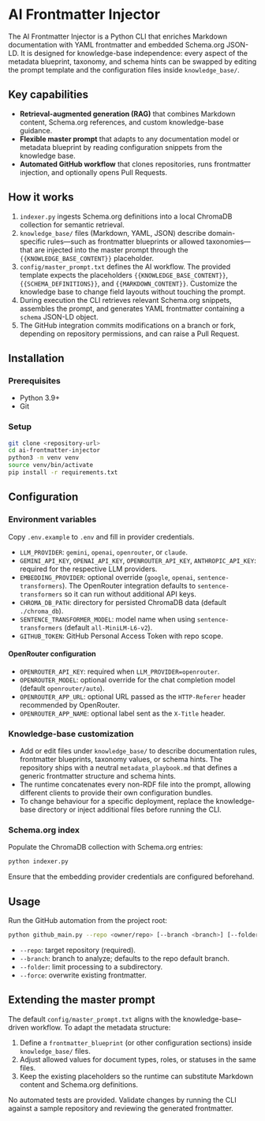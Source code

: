 # AI Frontmatter Injector

The AI Frontmatter Injector is a Python CLI that enriches Markdown documentation with YAML frontmatter and embedded Schema.org JSON-LD. It is designed for knowledge-base independence: every aspect of the metadata blueprint, taxonomy, and schema hints can be swapped by editing the prompt template and the configuration files inside `knowledge_base/`.

## Key capabilities
- **Retrieval-augmented generation (RAG)** that combines Markdown content, Schema.org references, and custom knowledge-base guidance.
- **Flexible master prompt** that adapts to any documentation model or metadata blueprint by reading configuration snippets from the knowledge base.
- **Automated GitHub workflow** that clones repositories, runs frontmatter injection, and optionally opens Pull Requests.

## How it works
1. `indexer.py` ingests Schema.org definitions into a local ChromaDB collection for semantic retrieval.
2. `knowledge_base/` files (Markdown, YAML, JSON) describe domain-specific rules—such as frontmatter blueprints or allowed taxonomies—that are injected into the master prompt through the `{{KNOWLEDGE_BASE_CONTENT}}` placeholder.
3. `config/master_prompt.txt` defines the AI workflow. The provided template expects the placeholders `{{KNOWLEDGE_BASE_CONTENT}}`, `{{SCHEMA_DEFINITIONS}}`, and `{{MARKDOWN_CONTENT}}`. Customize the knowledge base to change field layouts without touching the prompt.
4. During execution the CLI retrieves relevant Schema.org snippets, assembles the prompt, and generates YAML frontmatter containing a `schema` JSON-LD object.
5. The GitHub integration commits modifications on a branch or fork, depending on repository permissions, and can raise a Pull Request.

## Installation
### Prerequisites
- Python 3.9+
- Git

### Setup
```bash
git clone <repository-url>
cd ai-frontmatter-injector
python3 -m venv venv
source venv/bin/activate
pip install -r requirements.txt
```

## Configuration
### Environment variables
Copy `.env.example` to `.env` and fill in provider credentials.
- `LLM_PROVIDER`: `gemini`, `openai`, `openrouter`, or `claude`.
- `GEMINI_API_KEY`, `OPENAI_API_KEY`, `OPENROUTER_API_KEY`, `ANTHROPIC_API_KEY`: required for the respective LLM providers.
- `EMBEDDING_PROVIDER`: optional override (`google`, `openai`, `sentence-transformers`). The OpenRouter integration defaults to `sentence-transformers` so it can run without additional API keys.
- `CHROMA_DB_PATH`: directory for persisted ChromaDB data (default `./chroma_db`).
- `SENTENCE_TRANSFORMER_MODEL`: model name when using `sentence-transformers` (default `all-MiniLM-L6-v2`).
- `GITHUB_TOKEN`: GitHub Personal Access Token with repo scope.

#### OpenRouter configuration
- `OPENROUTER_API_KEY`: required when `LLM_PROVIDER=openrouter`.
- `OPENROUTER_MODEL`: optional override for the chat completion model (default `openrouter/auto`).
- `OPENROUTER_APP_URL`: optional URL passed as the `HTTP-Referer` header recommended by OpenRouter.
- `OPENROUTER_APP_NAME`: optional label sent as the `X-Title` header.

### Knowledge-base customization
- Add or edit files under `knowledge_base/` to describe documentation rules, frontmatter blueprints, taxonomy values, or schema hints. The repository ships with a neutral `metadata_playbook.md` that defines a generic frontmatter structure and schema hints.
- The runtime concatenates every non-RDF file into the prompt, allowing different clients to provide their own configuration bundles.
- To change behaviour for a specific deployment, replace the knowledge-base directory or inject additional files before running the CLI.

### Schema.org index
Populate the ChromaDB collection with Schema.org entries:
```bash
python indexer.py
```
Ensure that the embedding provider credentials are configured beforehand.

## Usage
Run the GitHub automation from the project root:
```bash
python github_main.py --repo <owner/repo> [--branch <branch>] [--folder <path>] [--force]
```
- `--repo`: target repository (required).
- `--branch`: branch to analyze; defaults to the repo default branch.
- `--folder`: limit processing to a subdirectory.
- `--force`: overwrite existing frontmatter.

## Extending the master prompt
The default `config/master_prompt.txt` aligns with the knowledge-base–driven workflow. To adapt the metadata structure:
1. Define a `frontmatter_blueprint` (or other configuration sections) inside `knowledge_base/` files.
2. Adjust allowed values for document types, roles, or statuses in the same files.
3. Keep the existing placeholders so the runtime can substitute Markdown content and Schema.org definitions.

No automated tests are provided. Validate changes by running the CLI against a sample repository and reviewing the generated frontmatter.
